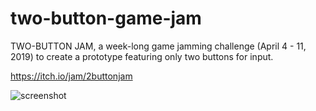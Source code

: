 # two-button-game-jam
TWO-BUTTON JAM, a week-long game jamming challenge (April 4 - 11, 2019) to create a prototype featuring only two buttons for input.

https://itch.io/jam/2buttonjam

![screenshot](/two-button-game-jam/screenshot.png?raw=true "Screenshot")
